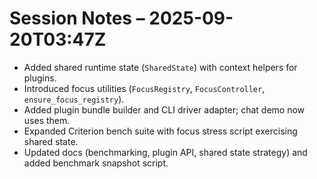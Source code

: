 # Session Notes – 2025-09-20T03:47Z

- Added shared runtime state (`SharedState`) with context helpers for plugins.
- Introduced focus utilities (`FocusRegistry`, `FocusController`, `ensure_focus_registry`).
- Added plugin bundle builder and CLI driver adapter; chat demo now uses them.
- Expanded Criterion bench suite with focus stress script exercising shared state.
- Updated docs (benchmarking, plugin API, shared state strategy) and added benchmark snapshot script.
